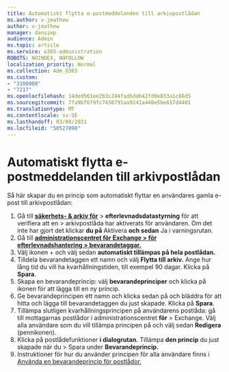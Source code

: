 ```yaml
---
title: Automatiskt flytta e-postmeddelanden till arkivpostlådan
ms.author: v-jmathew
author: v-jmathew
manager: dansimp
audience: Admin
ms.topic: article
ms.service: o365-administration
ROBOTS: NOINDEX, NOFOLLOW
localization_priority: Normal
ms.collection: Adm_O365
ms.custom:
- "3100008"
- "7217"
ms.openlocfilehash: 14ded561ee2b3c244fadbdab42fd0e833a1c66d5
ms.sourcegitcommit: 7fa9bf6f9fc7438791aa9241a440e5be817d4401
ms.translationtype: MT
ms.contentlocale: sv-SE
ms.lasthandoff: 03/08/2021
ms.locfileid: "50527098"
---
```

# <a name="automatically-move-email-messages-to-the-archive-mailbox"></a>Automatiskt flytta e-postmeddelanden till arkivpostlådan

Så här skapar du en princip som automatiskt flyttar en användares gamla e-post till arkivpostlådan:

1. Gå till [**säkerhets- & arkiv för**](https://go.microsoft.com/fwlink/p/?linkid=2077143)  >  **efterlevnadsdatastyrning** för att verifiera att en  >   arkivpostlåda har aktiverats för användaren. Om det inte har gjort det klickar **du på** Aktivera **och sedan** Ja i varningsrutan.
2. Gå till [**administrationscentret för Exchange > för efterlevnadshantering > bevarandetaggar.**](https://go.microsoft.com/fwlink/?linkid=2059104)
3. Välj ikonen + och välj sedan **automatiskt tillämpas på hela postlådan.**
4. Tilldela bevarandetaggen ett namn och välj **Flytta till arkiv.** Ange hur lång tid du vill ha kvarhållningstiden, till exempel 90 dagar. Klicka på **Spara**.
5. Skapa en bevarandeprincip: välj **bevarandeprinciper** och klicka på ikonen för att lägga till en ny princip.
6. Ge bevarandeprincipen ett namn och klicka sedan på och bläddra för att hitta och lägga till bevarandetaggen du just skapade. Klicka på **Spara**.
7. Tillämpa slutligen kvarhållningsprincipen på användarens postlåda: gå till mottagarnas postlådor i administrationscentret **för**  >  Exchange. Välj alla användare som du vill tillämpa principen på och välj sedan **Redigera** (pennikonen).
8. Klicka på postlådefunktioner **i dialogrutan.** Tillämpa **den princip** du just skapade när du > Spara under **Bevarandeprincip.**
9. Instruktioner för hur du använder principen för alla användare finns i [Använda en bevarandeprincip för postlådor.](https://docs.microsoft.com/exchange/security-and-compliance/messaging-records-management/apply-retention-policy)
